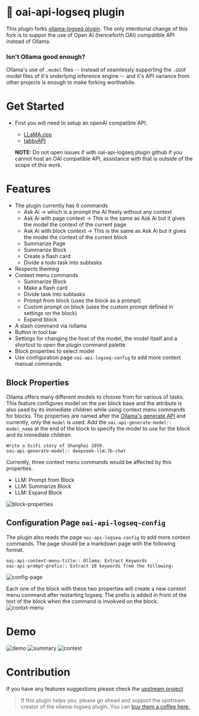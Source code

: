 # 🦙 oai-api-logseq plugin

This plugin forks [ollama-logseq plugin](https://github.com/omagdy7/ollama-logseq). The only intentional change of this fork is to suppor the use of Open AI (henceforth OAI) compatible API instead of Ollama.

### Isn't Ollama good enough?
Ollama's use of `.model` files -- instead of seamlessly supporting the `.GGUF` model files of it's underlying inference engine -- and it's API variance from other projects is enough to make forking worthwhile.

# Get Started
- First you will need to setup an openAI compatible API.
  - [LLaMA.cpp](https://github.com/ggerganov/llama.cpp/blob/master/examples/server/README.md)
  - [tabbyAPI](https://github.com/theroyallab/tabbyAPI)

  **NOTE:** Do not open issues if with oai-api-logseq plugin github if you cannot host an OAI compatible API, assistance with that is outside of the scope of this work.

# Features
- The plugin currently has 6 commands
  - Ask Ai -> which is a prompt the AI freely without any context
  - Ask Ai with page context -> This is the same as Ask Ai but it gives the model the context of the current page
  - Ask Ai with block context -> This is the same as Ask Ai but it gives the model the context of the current block
  - Summarize Page
  - Summarize Block
  - Create a flash card
  - Divide a todo task into subtasks
- Respects theming
- Context menu commands
  - Summarize Block
  - Make a flash card
  - Divide task into subtasks
  - Prompt from block (uses the block as a prompt)
  - Custom prompt on block (uses the custom prompt defined in settings on the block)
  - Expand block
- A slash command via /ollama
- Button in tool bar
- Settings for changing the host of the model, the model itself and a shortcut to open the plugin command palette
- Block properties to select model
- Use configuration page `oai-api-logseq-config` to add more context manual commands

## Block Properties
Ollama offers many different models to choose from for various of tasks. This feature configures model on the per block base and the attribute is also used by its immediate children while using context menu commands for blocks. The properties are named after the [Ollama's generate API](https://github.com/jmorganca/ollama/blob/main/docs/api.md#generate-a-completion) and currently, only the `model` is used. Add the `oai-api-generate-model:: model_name` at the end of the block to specify the model to use for the block and its immediate children. 
```
Write a SciFi story of Shanghai 2050. 
oai-api-generate-model:: deepseek-llm:7b-chat
```
Currently, three context menu commands would be affected by this properties.
- LLM: Prompt from Block
- LLM: Summarize Block
- LLM: Expand Block 

![block-properties](./docs/block-properties.png)

## Configuration Page `oai-api-logseq-config`
The plugin also reads the page `oai-api-logseq-config` to add more context commands. The page should be a markdown page with the following format.

```
oai-api-context-menu-title:: Ollama: Extract Keywords
oai-api-prompt-prefix:: Extract 10 keywords from the following:
```

![config-page](./docs/config-page.png)

Each one of the block with these two properties will create a new context menu command after restarting logseq. The prefix is added in front of the text of the block when the command is invokved on the block. 
![contxt-menu](./docs/block-contxt-menu.gif)

# Demo
![demo](./docs/demo.gif)
![summary](./docs/summary.gif)
![context](./docs/context.gif)

# Contribution
If you have any features suggestions please check the [upstream project](https://github.com/omagdy7/ollama-logseq)

>If this plugin helps you, please go ahead and support the upstream creator of the ollama-logseq plugin. You can [buy them a coffee here. ](https://www.buymeacoffee.com/omagdy)
